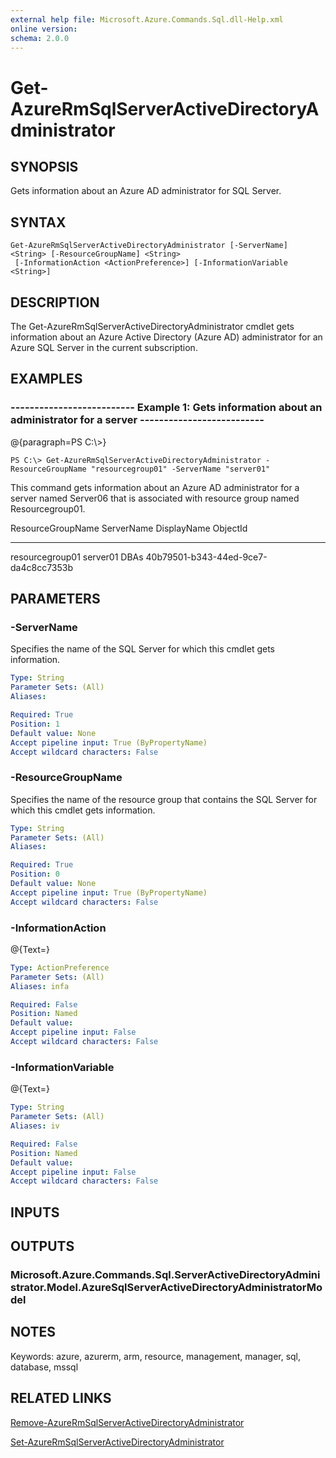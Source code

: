 ```yaml
---
external help file: Microsoft.Azure.Commands.Sql.dll-Help.xml
online version: 
schema: 2.0.0
---
```


# Get-AzureRmSqlServerActiveDirectoryAdministrator
## SYNOPSIS
Gets information about an Azure AD administrator for SQL Server.

## SYNTAX

```
Get-AzureRmSqlServerActiveDirectoryAdministrator [-ServerName] <String> [-ResourceGroupName] <String>
 [-InformationAction <ActionPreference>] [-InformationVariable <String>]
```

## DESCRIPTION
The Get-AzureRmSqlServerActiveDirectoryAdministrator cmdlet gets information about an Azure Active Directory (Azure AD) administrator for an Azure SQL Server in the current subscription.

## EXAMPLES

### --------------------------  Example 1: Gets information about an administrator for a server  --------------------------
@{paragraph=PS C:\\\>}

```
PS C:\> Get-AzureRmSqlServerActiveDirectoryAdministrator -ResourceGroupName "resourcegroup01" -ServerName "server01"
```

This command gets information about an Azure AD administrator for a server named Server06 that is associated with resource group named Resourcegroup01.

ResourceGroupName ServerName DisplayName ObjectId 
----------------- ---------- ----------- -------- 
resourcegroup01   server01   DBAs        40b79501-b343-44ed-9ce7-da4c8cc7353b

## PARAMETERS

### -ServerName
Specifies the name of the SQL Server for which this cmdlet gets information.

```yaml
Type: String
Parameter Sets: (All)
Aliases: 

Required: True
Position: 1
Default value: None
Accept pipeline input: True (ByPropertyName)
Accept wildcard characters: False
```

### -ResourceGroupName
Specifies the name of the resource group that contains the SQL Server for which this cmdlet gets information.

```yaml
Type: String
Parameter Sets: (All)
Aliases: 

Required: True
Position: 0
Default value: None
Accept pipeline input: True (ByPropertyName)
Accept wildcard characters: False
```

### -InformationAction
@{Text=}

```yaml
Type: ActionPreference
Parameter Sets: (All)
Aliases: infa

Required: False
Position: Named
Default value: 
Accept pipeline input: False
Accept wildcard characters: False
```

### -InformationVariable
@{Text=}

```yaml
Type: String
Parameter Sets: (All)
Aliases: iv

Required: False
Position: Named
Default value: 
Accept pipeline input: False
Accept wildcard characters: False
```

## INPUTS

## OUTPUTS

### Microsoft.Azure.Commands.Sql.ServerActiveDirectoryAdministrator.Model.AzureSqlServerActiveDirectoryAdministratorModel

## NOTES
Keywords: azure, azurerm, arm, resource, management, manager, sql, database, mssql

## RELATED LINKS

[Remove-AzureRmSqlServerActiveDirectoryAdministrator]()

[Set-AzureRmSqlServerActiveDirectoryAdministrator]()

